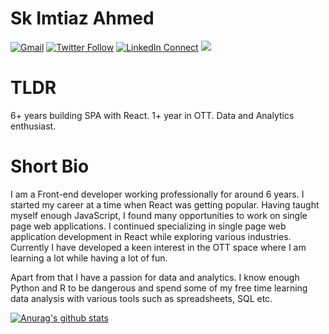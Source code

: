 # Sk Imtiaz Ahmed

[![Gmail](https://img.shields.io/badge/%20-Send%20Mail-black?color=14171A&labelColor=ef5350&logo=gmail&logoColor=ffffff)](mailto:imtiaz101235@gmail.com?subject=From%20GitHub&body=Hi,%20there.%20Found%20you%20from%20GitHub.)
[![Twitter Follow](https://img.shields.io/badge/dynamic/json.svg?color=14171A&labelColor=37474f&logo=twitter&logoColor=4fc3f7&label=&query=%24[0].followers_count&url=https%3A%2F%2Fcdn.syndication.twimg.com%2Fwidgets%2Ffollowbutton%2Finfo.json%3Fscreen_names%3Dimtiaz101325&suffix=%20Followers)](https://twitter.com/imtiaz101325)
[![LinkedIn Connect](https://img.shields.io/badge/%20-Connect-black?color=14171A&labelColor=212121&logo=linkedin&logoColor=ffffff)](https://www.linkedin.com/in/imtiaz101325/)
![](https://komarev.com/ghpvc/?username=imtiaz101325&color=red)

# TLDR
6+ years building SPA with React. 1+ year in OTT. Data and Analytics enthusiast.

# Short Bio
I am a Front-end developer working professionally for around 6 years. I started my career at a time when React was getting popular. Having taught myself enough JavaScript, I found many opportunities to work on single page web applications. I continued specializing in single page web application development in React while exploring various industries. Currently I have developed a keen interest in the OTT space where I am learning a lot while having a lot of fun.

Apart from that I have a passion for data and analytics. I know enough Python and R to be dangerous and spend some of my free time learning data analysis with various tools such as spreadsheets, SQL etc.

[![Anurag's github stats](https://github-readme-stats.vercel.app/api?username=imtiaz101325&count_private=true&show_icons=true&theme=tokyonight)](https://github.com/anuraghazra/github-readme-stats)
